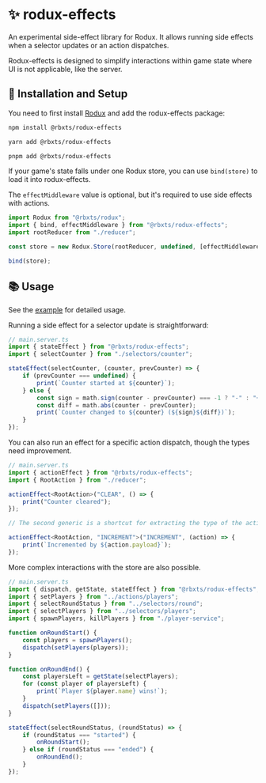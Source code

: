 # ✨ rodux-effects

An experimental side-effect library for Rodux. It allows running side effects when a selector updates or an action dispatches.

Rodux-effects is designed to simplify interactions within game state where UI is not applicable, like the server.

## 🔌 Installation and Setup

You need to first install [Rodux](https://www.npmjs.com/package/@rbxts/rodux) and add the rodux-effects package:

```bash
npm install @rbxts/rodux-effects

yarn add @rbxts/rodux-effects

pnpm add @rbxts/rodux-effects
```

If your game's state falls under one Rodux store, you can use `bind(store)` to load it into rodux-effects.

The `effectMiddleware` value is optional, but it's required to use side effects with actions.

```ts
import Rodux from "@rbxts/rodux";
import { bind, effectMiddleware } from "@rbxts/rodux-effects";
import rootReducer from "./reducer";

const store = new Rodux.Store(rootReducer, undefined, [effectMiddleware]);

bind(store);
```

## 📚 Usage

See the [example](https://github.com/littensy/rodux-effects/tree/master/example) for detailed usage.

Running a side effect for a selector update is straightforward:

```ts
// main.server.ts
import { stateEffect } from "@rbxts/rodux-effects";
import { selectCounter } from "./selectors/counter";

stateEffect(selectCounter, (counter, prevCounter) => {
	if (prevCounter === undefined) {
		print(`Counter started at ${counter}`);
	} else {
		const sign = math.sign(counter - prevCounter) === -1 ? "-" : "+";
		const diff = math.abs(counter - prevCounter);
		print(`Counter changed to ${counter} (${sign}${diff})`);
	}
});
```

You can also run an effect for a specific action dispatch, though the types need improvement.

```ts
// main.server.ts
import { actionEffect } from "@rbxts/rodux-effects";
import { RootAction } from "./reducer";

actionEffect<RootAction>("CLEAR", () => {
	print("Counter cleared");
});

// The second generic is a shortcut for extracting the type of the action.

actionEffect<RootAction, "INCREMENT">("INCREMENT", (action) => {
	print(`Incremented by ${action.payload}`);
});
```

More complex interactions with the store are also possible.

```ts
// main.server.ts
import { dispatch, getState, stateEffect } from "@rbxts/rodux-effects";
import { setPlayers } from "../actions/players";
import { selectRoundStatus } from "../selectors/round";
import { selectPlayers } from "../selectors/players";
import { spawnPlayers, killPlayers } from "./player-service";

function onRoundStart() {
	const players = spawnPlayers();
	dispatch(setPlayers(players));
}

function onRoundEnd() {
	const playersLeft = getState(selectPlayers);
	for (const player of playersLeft) {
		print(`Player ${player.name} wins!`);
	}
	dispatch(setPlayers([]));
}

stateEffect(selectRoundStatus, (roundStatus) => {
	if (roundStatus === "started") {
		onRoundStart();
	} else if (roundStatus === "ended") {
		onRoundEnd();
	}
});
```
